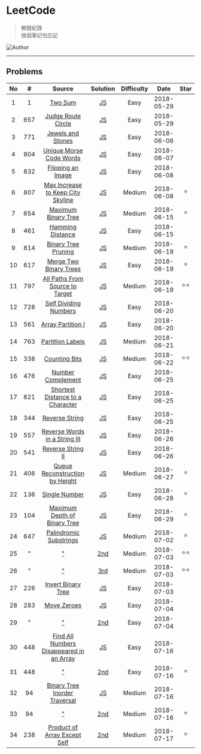 # LeetCode
> 解題紀錄    
> 做個筆記怕忘記  

![Author](https://img.shields.io/badge/Author-Junxiang-yellow.svg)
___
## Problems
| No    | #     | Source                                           | Solution                  | Difficulty | Date       | Star  |
| :---: | :---: | :----------------------------------------------: | :-----------------------: | :--------: | :--------: | :---: |
| 1     | 1     | [Two Sum][#1]                                    | [JS](/JavaScript/%231)    | Easy       | 2018-05-29 |
| 2     | 657   | [Judge Route Circle][#657]                       | [JS](/JavaScript/%23657)  | Easy       | 2018-05-29 |
| 3     | 771   | [Jewels and Stones][#771]                        | [JS](/JavaScript/%23771)  | Easy       | 2018-06-06 |
| 4     | 804   | [Unique Morse Code Words][#804]                  | [JS](/JavaScript/%23804)  | Easy       | 2018-06-07 |
| 5     | 832   | [Flipping an Image][#832]                        | [JS](/JavaScript/%23832)  | Easy       | 2018-06-08 |
| 6     | 807   | [Max Increase to Keep City Skyline][#807]        | [JS](/JavaScript/%23807)  | Medium     | 2018-06-08 | ⭐     |
| 7     | 654   | [Maximum Binary Tree][#654]                      | [JS](/JavaScript/%23654)  | Medium     | 2018-06-15 | ⭐     |
| 8     | 461   | [Hamming Distance][#461]                         | [JS](/JavaScript/%23461)  | Easy       | 2018-06-15 |
| 9     | 814   | [Binary Tree Pruning][#814]                      | [JS](/JavaScript/%23814)  | Medium     | 2018-06-19 | ⭐     |
| 10    | 617   | [Merge Two Binary Trees][#617]                   | [JS](/JavaScript/%23617)  | Easy       | 2018-06-19 | ⭐     |
| 11    | 797   | [All Paths From Source to Target][#797]          | [JS](/JavaScript/%23797)  | Medium     | 2018-06-19 | ⭐⭐    |
| 12    | 728   | [Self Dividing Numbers][#728]                    | [JS](/JavaScript/%23728)  | Easy       | 2018-06-20 |       |
| 13    | 561   | [Array Partition I][#561]                        | [JS](/JavaScript/%23561)  | Easy       | 2018-06-20 |       |
| 14    | 763   | [Partition Labels][#763]                         | [JS](/JavaScript/%23763)  | Medium     | 2018-06-21 |       |
| 15    | 338   | [Counting Bits][#338]                            | [JS](/JavaScript/%23338)  | Medium     | 2018-06-22 | ⭐⭐    |
| 16    | 476   | [Number Complement][#476]                        | [JS](/JavaScript/%23476)  | Easy       | 2018-06-25 |
| 17    | 821   | [Shortest Distance to a Character][#821]         | [JS](/JavaScript/%23821)  | Easy       | 2018-06-25 |
| 18    | 344   | [Reverse String][#344]                           | [JS](/JavaScript/%23344)  | Easy       | 2018-06-25 |
| 19    | 557   | [Reverse Words in a String III][#557]            | [JS](/JavaScript/%23557)  | Easy       | 2018-06-26 |
| 20    | 541   | [Reverse String II][#541]                        | [JS](/JavaScript/%23541)  | Easy       | 2018-06-26 |
| 21    | 406   | [Queue Reconstruction by Height][#406]           | [JS](/JavaScript/%23406)  | Medium     | 2018-06-27 | ⭐     |
| 22    | 136   | [Single Number][#136]                            | [JS](/JavaScript/%23136)  | Easy       | 2018-06-28 | ⭐     |
| 23    | 104   | [Maximum Depth of Binary Tree][#104]             | [JS](/JavaScript/%23104)  | Easy       | 2018-06-29 | ⭐     |
| 24    | 647   | [Palindromic Substrings][#647]                   | [JS](/JavaScript/%23647)  | Medium     | 2018-07-02 | ⭐     |
| 25    | "     | ["][#647]                                        | [2nd](/JavaScript/%23647) | Medium     | 2018-07-03 | ⭐⭐    |
| 26    | "     | ["][#647]                                        | [3rd](/JavaScript/%23647) | Medium     | 2018-07-03 | ⭐⭐    |
| 27    | 226   | [Invert Binary Tree][#226]                       | [JS](/JavaScript/%23226)  | Easy       | 2018-07-03 |       |
| 28    | 283   | [Move Zeroes][#283]                              | [JS](/JavaScript/%23283)  | Easy       | 2018-07-04 |       |
| 29    | "     | ["][#283]                                        | [2nd](/JavaScript/%23283) | Easy       | 2018-07-04 |       |
| 30    | 448   | [Find All Numbers Disappeared in an Array][#448] | [JS](/JavaScript/%23448)  | Easy       | 2018-07-16 |       |
| 31    | 448   | ["][#448]                                        | [2nd](/JavaScript/%23448) | Easy       | 2018-07-16 | ⭐     |
| 32    | 94    | [Binary Tree Inorder Traversal][#94]             | [JS](/JavaScript/%2394)   | Medium     | 2018-07-16 |       |
| 33    | 94    | ["][#94]                                         | [2nd](/JavaScript/%2394)  | Medium     | 2018-07-16 | ⭐     |
| 34    | 238   | [Product of Array Except Self][#238]             | [2nd](/JavaScript/%23238) | Medium     | 2018-07-17 | ⭐     |


<!-- 參考 超連結 Source -->
[#1]: https://leetcode.com/problems/two-sum/description/
[#657]:https://leetcode.com/problems/judge-route-circle/description/ 
[#771]:https://leetcode.com/problems/jewels-and-stones/description/    
[#804]:https://leetcode.com/problems/unique-morse-code-words/description/
[#832]:https://leetcode.com/problems/flipping-an-image/description/
[#807]:https://leetcode.com/problems/max-increase-to-keep-city-skyline/description/
[#654]:https://leetcode.com/problems/maximum-binary-tree/description/
[#461]:https://leetcode.com/problems/hamming-distance/description/
[#814]:https://leetcode.com/problems/binary-tree-pruning/description/
[#617]:https://leetcode.com/problems/merge-two-binary-trees/description/
[#797]:https://leetcode.com/problems/all-paths-from-source-to-target/description/
[#728]:https://leetcode.com/problems/self-dividing-numbers/description/
[#561]:https://leetcode.com/problems/array-partition-i/description/
[#763]:https://leetcode.com/problems/partition-labels/description/
[#338]:https://leetcode.com/problems/counting-bits/description/
[#476]:https://leetcode.com/problems/number-complement/description/
[#821]:https://leetcode.com/problems/shortest-distance-to-a-character/description/
[#344]:https://leetcode.com/problems/reverse-string/description/
[#557]:https://leetcode.com/problems/reverse-words-in-a-string-iii/description/
[#541]:https://leetcode.com/problems/reverse-string-ii/description/
[#406]:https://leetcode.com/problems/queue-reconstruction-by-height/description/
[#136]:https://leetcode.com/problems/single-number/description/
[#104]:https://leetcode.com/problems/maximum-depth-of-binary-tree/description/
[#647]:https://leetcode.com/problems/palindromic-substrings/description/
[#226]:https://leetcode.com/problems/invert-binary-tree/description/
[#283]:https://leetcode.com/problems/move-zeroes/description/
[#448]:https://leetcode.com/problems/find-all-numbers-disappeared-in-an-array/description/
[#94]:https://leetcode.com/problems/binary-tree-inorder-traversal/description/
[#238]:https://leetcode.com/problems/product-of-array-except-self/description/



